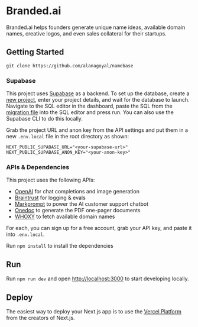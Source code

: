 # Branded.ai
Branded.ai helps founders generate unique name ideas, available domain names, creative logos, and even sales collateral for their startups.

## Getting Started
`git clone https://github.com/alanagoyal/namebase`

### Supabase
This project uses [Supabase](https://supabase.com) as a backend. To set up the database, create a [new project](https://database.new), enter your project details, and wait for the database to launch. Navigate to the SQL editor in the dashboard, paste the SQL from the [migration file](https://github.com/alanagoyal/namebase/blob/main/supabase/migrations/20240325200017_initial.sql) into the SQL editor and press run. You can also use the Supabase CLI to do this locally.

Grab the project URL and anon key from the API settings and put them in a new `.env.local` file in the root directory as shown:
```
NEXT_PUBLIC_SUPABASE_URL="<your-supabase-url>" 
NEXT_PUBLIC_SUPABASE_ANON_KEY="<your-anon-key>"
```
### APIs & Dependencies
This project uses the following APIs:
- [OpenAI](https://openai.com) for chat completions and image generation
- [Braintrust](https://braintrustdata.com) for logging & evals
- [Markprompt](https://markprompt.com/) to power the AI customer support chatbot
- [Onedoc](https://www.onedoclabs.com/) to generate the PDF one-pager documents 
- [WHOXY](https://www.whoxy.com/) to fetch available domain names 

For each, you can sign up for a free account, grab your API key, and paste it into `.env.local`.

Run `npm install` to install the dependencies

## Run
Run `npm run dev` and open [http://localhost:3000](http://localhost:3000) to start developing locally.

## Deploy
The easiest way to deploy your Next.js app is to use the [Vercel Platform](https://vercel.com/new?utm_medium=default-template&filter=next.js&utm_source=create-next-app&utm_campaign=create-next-app-readme) from the creators of Next.js.

